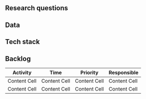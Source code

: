 ## Research questions

## Data

## Tech stack


## Backlog
| Activity  | Time | Priority | Responsible |
| ------------- | ------------- | ------------- | ------------- |
| Content Cell  | Content Cell  | Content Cell  | Content Cell  |
| Content Cell  | Content Cell  | Content Cell  | Content Cell  |

